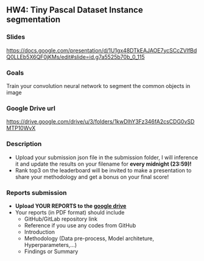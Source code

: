## HW4: Tiny Pascal Dataset Instance segmentation

### Slides
https://docs.google.com/presentation/d/1U1gx48DTkEAJAOE7ycSCcZVlfBdQ0LLEb5X6QF0jKMs/edit#slide=id.g7a5525b70b_0_115
### Goals
Train your convolution neural network to segment the common objects in image

### Google Drive url
https://drive.google.com/drive/u/3/folders/1kwDlhY3Fz346fA2csCDG0vSDMTP10WvX

### Description
- Upload your submission json file in the submission folder, I will inference it and update the results on your filename for **every midnight (23:59)!**
- Rank top3 on the leaderboard will be invited to make a presentation to share your methodology and get a bonus on your final score!

### Reports submission
- **Upload YOUR REPORTS to the [google drive](https://drive.google.com/open?id=1tf2M4gUE2kdETYrrjFWE0M_8MBpMMSWa)**
- Your reports (in PDF format) should include
  - GitHub/GitLab repository link
  - Reference if you use any codes from GitHub
  - Introduction
  - Methodology (Data pre-process, Model architeture, Hyperparameters,...)
  - Findings or Summary

